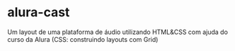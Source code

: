 # alura-cast
Um layout de uma plataforma de áudio utilizando HTML&amp;CSS com ajuda do curso da Alura (CSS: construindo layouts com Grid)
